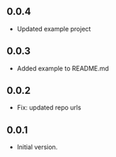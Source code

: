 ## 0.0.4

* Updated example project

## 0.0.3

* Added example to README.md

## 0.0.2

* Fix: updated repo urls

## 0.0.1

* Initial version.
